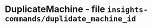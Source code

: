 DuplicateMachine - file ``insights-commands/duplidate_machine_id``
==================================================================
